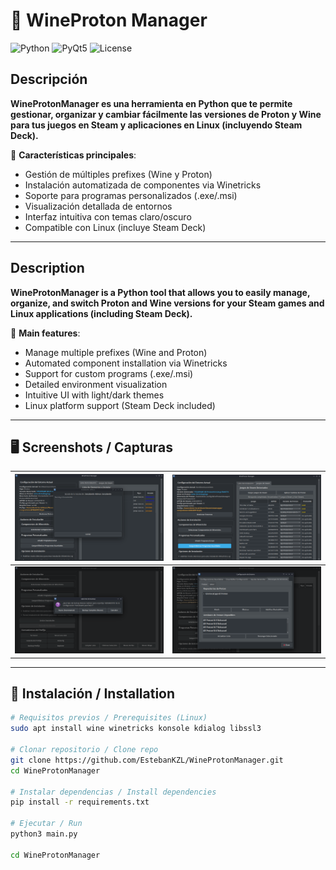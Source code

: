 # 🍷 WineProton Manager

![Python](https://img.shields.io/badge/python-3.8+-blue.svg)
![PyQt5](https://img.shields.io/badge/PyQt5-5.15+-green.svg)
![License](https://img.shields.io/badge/license-GPLv3-orange.svg)

## Descripción

**WineProtonManager es una herramienta en Python que te permite gestionar, organizar y cambiar fácilmente las versiones de Proton y Wine para tus juegos en Steam y aplicaciones en Linux (incluyendo Steam Deck).**

🔧 **Características principales**:  
- Gestión de múltiples prefixes (Wine y Proton)
- Instalación automatizada de componentes via Winetricks
- Soporte para programas personalizados (.exe/.msi)
- Visualización detallada de entornos
- Interfaz intuitiva con temas claro/oscuro
- Compatible con Linux (incluye Steam Deck)

---

## Description

**WineProtonManager is a Python tool that allows you to easily manage, organize, and switch Proton and Wine versions for your Steam games and Linux applications (including Steam Deck).**

🔧 **Main features**:  
- Manage multiple prefixes (Wine and Proton)
- Automated component installation via Winetricks
- Support for custom programs (.exe/.msi)
- Detailed environment visualization
- Intuitive UI with light/dark themes
- Linux platform support (Steam Deck included)

---

## 🖥️ Screenshots / Capturas
![Screenshot 1](docs/screenshot-01.png) | ![Screenshot 2](docs/screenshot-02.png)
--- | ---
![Screenshot 3](docs/screenshot-03.png) | ![Screenshot 4](docs/screenshot-04.png)
---

## 🚀 Instalación / Installation

```bash
# Requisitos previos / Prerequisites (Linux)
sudo apt install wine winetricks konsole kdialog libssl3

# Clonar repositorio / Clone repo
git clone https://github.com/EstebanKZL/WineProtonManager.git
cd WineProtonManager

# Instalar dependencias / Install dependencies
pip install -r requirements.txt

# Ejecutar / Run
python3 main.py

cd WineProtonManager

